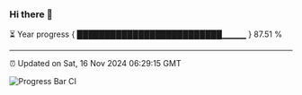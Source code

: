 ### Hi there 👋

⏳ Year progress { ██████████████████████████▁▁▁▁ } 87.51 %

---

⏰ Updated on Sat, 16 Nov 2024 06:29:15 GMT

![Progress Bar CI](https://github.com/ZhaoGui/ZhaoGui/workflows/Progress%20Bar%20CI/badge.svg)
